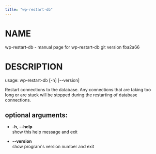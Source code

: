```yaml
---
title: "wp-restart-db"
---
```



# NAME

wp-restart-db - manual page for wp-restart-db git version fba2a66

# DESCRIPTION

usage: wp-restart-db \[-h\] \[--version\]

Restart connections to the database. Any connections that are taking too
long or are stuck will be stopped during the restarting of database
connections.

## optional arguments:

  - **-h**, **--help**  
    show this help message and exit

  - **--version**  
    show program's version number and exit
